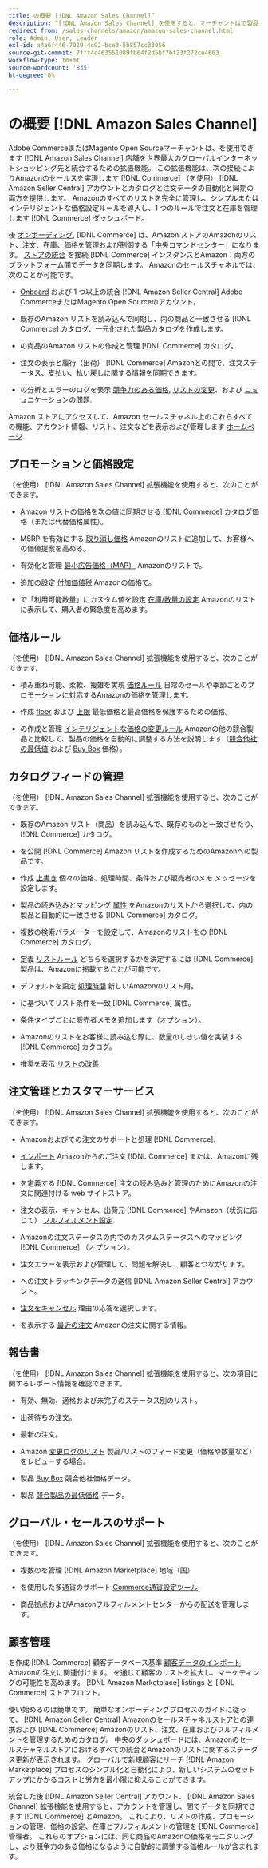 ```yaml
---
title: の概要 [!DNL Amazon Sales Channel]“
description: “[!DNL Amazon Sales Channel] を使用すると、マーチャントはで製品をシームレスに販売できます [!DNL Amazon Marketplace].」と入力します。
redirect_from: /sales-channels/amazon/amazon-sales-channel.html
role: Admin, User, Leader
exl-id: a4a6f446-7029-4c92-bce3-5b857cc33056
source-git-commit: 7fff4c463551089fb64f2d5bf7bf23f272ce4663
workflow-type: tm+mt
source-wordcount: '835'
ht-degree: 0%

---
```


# の概要 [!DNL Amazon Sales Channel]

Adobe CommerceまたはMagento Open Sourceマーチャントは、を使用できます [!DNL Amazon Sales Channel] 店舗を世界最大のグローバルインターネットショッピング先と統合するための拡張機能。 この拡張機能は、次の接続によりAmazonのセールスを実現します [!DNL Commerce] （を使用） [!DNL Amazon Seller Central] アカウントとカタログと注文データの自動化と同期の両方を提供します。 Amazonのすべてのリストを完全に管理し、シンプルまたはインテリジェントな価格設定ルールを導入し、1 つのルールで注文と在庫を管理します [!DNL Commerce] ダッシュボード。

後 [オンボーディング](./amazon-onboarding-home.md), [!DNL Commerce] は、Amazon ストアのAmazonのリスト、注文、在庫、価格を管理および制御する「中央コマンドセンター」になります。 [ストアの統合](./store-integration.md) を接続 [!DNL Commerce] インスタンスとAmazon：両方のプラットフォーム間でデータを同期します。 Amazonのセールスチャネルでは、次のことが可能です。

- [Onboard](./amazon-onboarding-home.md) および 1 つ以上の統合 [!DNL Amazon Seller Central] Adobe CommerceまたはMagento Open Sourceのアカウント。

- 既存のAmazon リストを読み込んで同期し、内の商品と一致させる [!DNL Commerce] カタログ、一元化された製品カタログを作成します。

- の商品のAmazon リストの作成と管理 [!DNL Commerce] カタログ。

- 注文の表示と履行（出荷） [!DNL Commerce] Amazonとの間で、注文ステータス、支払い、払い戻しに関する情報を同期できます。

- の分析とエラーのログを表示 [競争力のある価格](./competitive-price-analysis.md), [リストの変更](./listing-changes-log.md)、および [コミュニケーションの問題](./communication-errors-log.md).

Amazon ストアにアクセスして、Amazon セールスチャネル上のこれらすべての機能、アカウント情報、リスト、注文などを表示および管理します [ホームページ](./amazon-sales-channel-home.md).

## プロモーションと価格設定

（を使用） [!DNL Amazon Sales Channel] 拡張機能を使用すると、次のことができます。

- Amazon リストの価格を次の値に同期させる [!DNL Commerce] カタログ価格（または代替価格属性）。

- MSRP を有効にする [取り消し価格](./listing-price.md#configure-listing-price-settings) Amazonのリストに追加して、お客様への価値提案を高める。

- 有効化と管理 [最小広告価格（MAP）](./listing-price.md#configure-listing-price-settings) Amazonのリストで。

- 追加の設定 [付加価値税](./listing-price.md#configure-listing-price-settings) Amazonの価格で。

- で「利用可能数量」にカスタム値を設定 [在庫/数量の設定](./stock-quantity.md#configure-stock--quantity-settings) Amazonのリストに表示して、購入者の緊急度を高めます。

## 価格ルール

（を使用） [!DNL Amazon Sales Channel] 拡張機能を使用すると、次のことができます。

- 積み重ね可能、柔軟、複雑を実現 [価格ルール](./pricing-products.md) 日常のセールや季節ごとのプロモーションに対応するAmazonの価格を管理します。

- 作成 [floor](./floor-price.md) および [上限](./optional-ceiling-price.md) 最低価格と最高価格を保護するための価格。

- の作成と管理 [インテリジェントな価格の変更ルール](./intelligent-repricing-rules.md) Amazonの他の競合製品と比較して、製品の価格を自動的に調整する方法を説明します（[競合他社の最低値](./lowest-competitor-pricing.md) および [Buy Box](./buy-box-competitor-pricing.md) 価格）。

## カタログフィードの管理

（を使用） [!DNL Amazon Sales Channel] 拡張機能を使用すると、次のことができます。

- 既存のAmazon リスト（商品）を読み込んで、既存のものと一致させたり、 [!DNL Commerce] カタログ。

- を公開 [!DNL Commerce] Amazon リストを作成するためのAmazonへの製品です。

- 作成 [上書き](./creating-editing-overrides.md) 個々の価格、処理時間、条件および販売者のメモ メッセージを設定します。

- 製品の読み込みとマッピング [属性](./attributes-view.md) をAmazonのリストから選択して、内の製品と自動的に一致させる [!DNL Commerce] カタログ。

- 複数の検索パラメーターを設定して、Amazonのリストをの [!DNL Commerce] カタログ。

- 定義 [リストルール](./listing-rules.md) どちらを選択するかを決定するには [!DNL Commerce] 製品は、Amazonに掲載することが可能です。

- デフォルトを設定 [処理時間](./product-listing-actions.md) 新しいAmazonのリスト用。

- に基づいてリスト条件を一致 [!DNL Commerce] 属性。

- 条件タイプごとに販売者メモを追加します（オプション）。

- Amazonのリストをお客様に読み込む際に、数量のしきい値を実装する [!DNL Commerce] カタログ。

- 推奨を表示 [リストの改善](./listing-improvements.md).

## 注文管理とカスタマーサービス

（を使用） [!DNL Amazon Sales Channel] 拡張機能を使用すると、次のことができます。

- Amazonおよびでの注文のサポートと処理 [!DNL Commerce].

- [インポート](./order-settings.md#configure-order-settings) Amazonからのご注文 [!DNL Commerce] または、Amazonに残します。

- を定義する [!DNL Commerce] 注文の読み込みと管理のためにAmazonの注文に関連付ける web サイトストア。

- 注文の表示、キャンセル、出荷元 [!DNL Commerce] やAmazon（状況に応じて） [フルフィルメント設定](./fulfilled-by.md).

- Amazonの注文ステータスの内でのカスタムステータスへのマッピング [!DNL Commerce] （オプション）。

- 注文エラーを表示および管理して、問題を解決し、顧客とつながります。

- への注文トラッキングデータの送信 [!DNL Amazon Seller Central] アカウント。

- [注文をキャンセル](./cancel-unshipped-order.md) 理由の応答を選択します。

- を表示する [最近の注文](./amazon-store-dashboard.md) Amazonの注文に関する情報。

## 報告書

（を使用） [!DNL Amazon Sales Channel] 拡張機能を使用すると、次の項目に関するレポート情報を確認できます。

- 有効、無効、適格および未完了のステータス別のリスト。

- 出荷待ちの注文。

- 最新の注文。

- Amazon [変更ログのリスト](./listing-changes-log.md) 製品/リストのフィード変更（価格や数量など）をレビューする場合。

- 製品 [Buy Box](./buy-box-competitor-pricing.md) 競合他社価格データ。

- 製品 [競合製品の最低価格](./lowest-competitor-pricing.md) データ。

## グローバル・セールスのサポート

（を使用） [!DNL Amazon Sales Channel] 拡張機能を使用すると、次のことができます。

- 複数のを管理 [!DNL Amazon Marketplace] 地域（国）

- を使用した多通貨のサポート [Commerce通貨設定ツール](https://experienceleague.adobe.com/docs/commerce-admin/stores-sales/site-store/currency/currency-configuration.html).

- 商品拠点およびAmazonフルフィルメントセンターからの配送を管理します。

## 顧客管理

を作成 [!DNL Commerce] 顧客データベース基準 [顧客データのインポート](./order-settings.md#configure-order-settings) Amazonの注文に関連付けます。 を通じて顧客のリストを拡大し、マーケティングの可能性を高めます。 [!DNL Amazon Marketplace] listings と [!DNL Commerce] ストアフロント。


使い始めるのは簡単です。 簡単なオンボーディングプロセスのガイドに従って、 [!DNL Amazon Seller Central] Amazonのセールスチャネルストアとの連携および [!DNL Commerce] Amazonのリスト、注文、在庫およびフルフィルメントを管理するためのカタログ。 中央のダッシュボードには、Amazonのセールスチャネルストアにおけるすべての統合とAmazonのリストに関するステータス更新が表示されます。 グローバルで新規顧客にリーチ [!DNL Amazon Marketplace] プロセスのシンプル化と自動化により、新しいシステムのセットアップにかかるコストと労力を最小限に抑えることができます。

統合した後 [!DNL Amazon Seller Central] アカウント、 [!DNL Amazon Sales Channel] 拡張機能を使用すると、アカウントを管理し、間でデータを同期できます [!DNL Commerce] とAmazon。 これにより、リストの作成、プロモーションの管理、価格の設定、在庫とフルフィルメントの管理を [!DNL Commerce] 管理者。 これらのオプションには、同じ商品のAmazonの価格をモニタリングし、より競争力のある価格になるように自動的に調整する価格ルールが含まれます。

